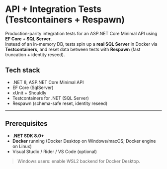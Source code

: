 # API + Integration Tests (Testcontainers + Respawn)

Production-parity integration tests for an ASP.NET Core Minimal API using **EF Core + SQL Server**.  
Instead of an in-memory DB, tests spin up a **real SQL Server** in Docker via **Testcontainers**, and reset data between tests with **Respawn** (fast truncation + identity reseed).

## Tech stack

- .NET 8, ASP.NET Core Minimal API  
- EF Core (SqlServer)  
- xUnit + Shouldly  
- Testcontainers for .NET (SQL Server)  
- Respawn (schema-safe reset, identity reseed)

---

## Prerequisites

- **.NET SDK 8.0+**
- **Docker** running (Docker Desktop on Windows/macOS; Docker engine on Linux)
- Visual Studio / Rider / VS Code (optional)

> Windows users: enable WSL2 backend for Docker Desktop.
